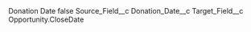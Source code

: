 <?xml version="1.0" encoding="UTF-8"?>
<CustomMetadata xmlns="http://soap.sforce.com/2006/04/metadata" xmlns:xsi="http://www.w3.org/2001/XMLSchema-instance" xmlns:xsd="http://www.w3.org/2001/XMLSchema">
    <label>Donation Date</label>
    <protected>false</protected>
    <values>
        <field>Source_Field__c</field>
        <value xsi:type="xsd:string">Donation_Date__c</value>
    </values>
    <values>
        <field>Target_Field__c</field>
        <value xsi:type="xsd:string">Opportunity.CloseDate</value>
    </values>
</CustomMetadata>
